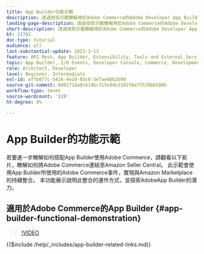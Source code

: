 ```yaml
---
title: App Builder功能示範
description: 透過技術示範瞭解用於Adobe Commerce的Adobe Developer App Builder
landing-page-description: 透過技術示範瞭解用於Adobe Commerce的Adobe Developer App Builder
short-description: 透過技術示範瞭解用於Adobe Commerce的Adobe Developer App Builder
kt: 11762
doc-type: tutorial
audience: all
last-substantial-update: 2023-3-13
feature: API Mesh, App Builder, Extensibility, Tools and External Services, Backend Development
topic: App Builder, I/O Events, Developer Console, Commerce, Development, Integrations
role: Architect, Developer
level: Beginner, Intermediate
exl-id: affb077c-5426-4e2d-85c0-3e7ae60b2b99
source-git-commit: 9991718a0c619bcf15e9de3102f8e77539bb588b
workflow-type: tm+mt
source-wordcount: '119'
ht-degree: 0%

---
```


# App Builder的功能示範

若要進一步瞭解如何搭配App Builder使用Adobe Commerce，請觀看以下影片，瞭解如何將Adobe Commerce連結至Amazon Seller Central。 此示範會使用App Builder所使用的Adobe Commerce事件，實現與Amazon Marketplace的持續整合。 本功能展示說明此整合的運作方式，並探索AdobeApp Builder的潛力。

## 適用於Adobe Commerce的App Builder {#app-builder-functional-demonstration}

>[!VIDEO](https://video.tv.adobe.com/v/3413502?learn=on)

{{$include /help/_includes/app-builder-related-links.md}}
